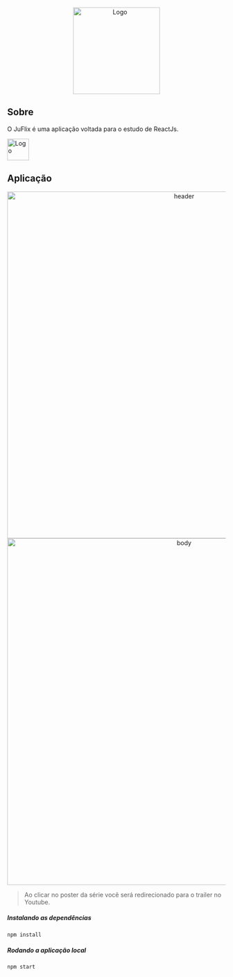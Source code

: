 <br />
<p align="center">
  <a href="https://github.com/jugiorgi/BeTheHero">
    <img src="https://raw.githubusercontent.com/jugiorgi/JuFlix/master/src/assets/img/logo-juflix-red.png" alt="Logo" width="200" >
  </a>
</p>

## Sobre

O JuFlix é uma aplicação  voltada para o estudo de ReactJs. 

<img src="https://upload.wikimedia.org/wikipedia/commons/a/a7/React-icon.svg" alt="Logo" width="50" >


## Aplicação

<p align="center">
  <img src="https://raw.githubusercontent.com/jugiorgi/JuFlix/master/src/assets/preview/header.png" width="800" alt="header">
  <img src="https://raw.githubusercontent.com/jugiorgi/JuFlix/master/src/assets/preview/body.png" width="800" alt="body">
</p>

>  Ao clicar no poster da série você será redirecionado para o trailer no Youtube.

##### Instalando as dependências

```sh
npm install
```

##### Rodando a aplicação local

```sh
npm start
```
